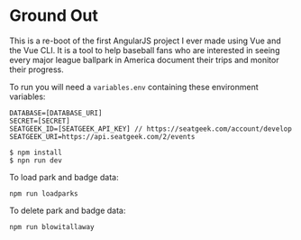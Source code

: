 # Ground Out

This is a re-boot of the first AngularJS project I ever made using Vue and the Vue CLI. It is a tool to help baseball fans who are interested in seeing every major league ballpark in America document their trips and monitor their progress.

To run you will need a `variables.env` containing these environment variables:

```
DATABASE=[DATABASE_URI]
SECRET=[SECRET]
SEATGEEK_ID=[SEATGEEK_API_KEY] // https://seatgeek.com/account/develop
SEATGEEK_URI=https://api.seatgeek.com/2/events
```

```
$ npm install
$ npn run dev
```

To load park and badge data:

`npm run loadparks`

To delete park and badge data:

`npm run blowitallaway`
